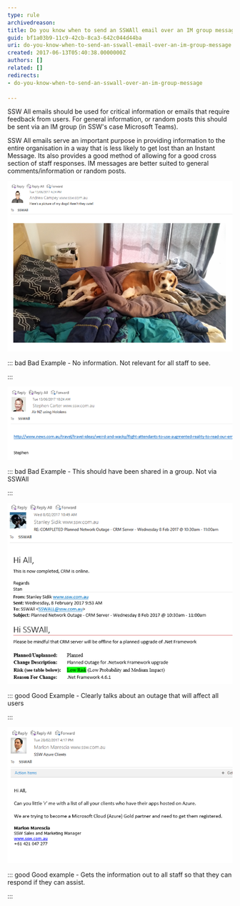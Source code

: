 ```yaml
---
type: rule
archivedreason: 
title: Do you know when to send an SSWAll email over an IM group message?
guid: bf1a03b9-11c9-42cb-8ca3-642c044d44ba
uri: do-you-know-when-to-send-an-sswall-email-over-an-im-group-message
created: 2017-06-13T05:40:38.0000000Z
authors: []
related: []
redirects:
- do-you-know-when-to-send-an-sswall-over-an-im-group-message

---
```


SSW All emails should be used for critical information or emails that require feedback from users.  For general information, or random posts this should be sent via an IM group (in SSW's case Microsoft Teams).



<!--endintro-->

SSW All emails serve an important purpose in providing information to the entire organisation in a way that is less likely to get lost than an Instant Message.  Its also provides a good method of allowing for a good cross section of staff responses.  IM messages are better suited to general comments/information or random posts.

![](bad1.png)

::: bad
Bad Example - No information. Not relevant for all staff to see.

:::





![](bad2.png)

::: bad
Bad Example - This should have been shared in a group. Not via SSWAll

:::



![](good1.png)

::: good
Good Example - Clearly talks about an outage that will affect all users

:::



![](good2.png)

::: good
Good example - Gets the information out to all staff so that they can respond if they can assist.

:::
